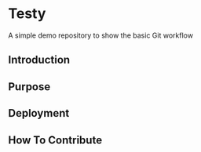 # Testy
A simple demo repository to show the basic Git workflow

## Introduction

## Purpose

## Deployment

## How To Contribute




